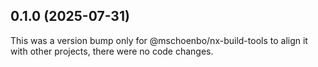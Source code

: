 ## 0.1.0 (2025-07-31)

This was a version bump only for @mschoenbo/nx-build-tools to align it with other projects, there were no code changes.